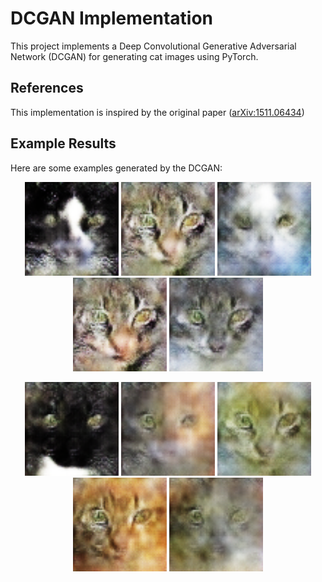 # DCGAN Implementation

This project implements a Deep Convolutional Generative Adversarial Network (DCGAN) for generating cat images using PyTorch.

## References
This implementation is inspired by the original paper ([arXiv:1511.06434](https://arxiv.org/abs/1511.06434))

## Example Results
Here are some examples generated by the DCGAN:

<p align="center">
  <img src="outputs/fake_image_1-31.png" width="150"/>
  <img src="outputs/fake_image_2.png" width="150"/>
  <img src="outputs/fake_image_3-3.png" width="150"/>
  <img src="outputs/fake_image_4-5.png" width="150"/>
  <img src="outputs/fake_image_5-6.png" width="150"/>
</p>
<p align="center">
  <img src="outputs/fake_image_6-7.png" width="150"/>
  <img src="outputs/fake_image_7-6.png" width="150"/>
  <img src="outputs/fake_image_8-4.png" width="150"/>
  <img src="outputs/fake_image_9-8.png" width="150"/>
  <img src="outputs/fake_image_10-3.png" width="150"/>
</p>